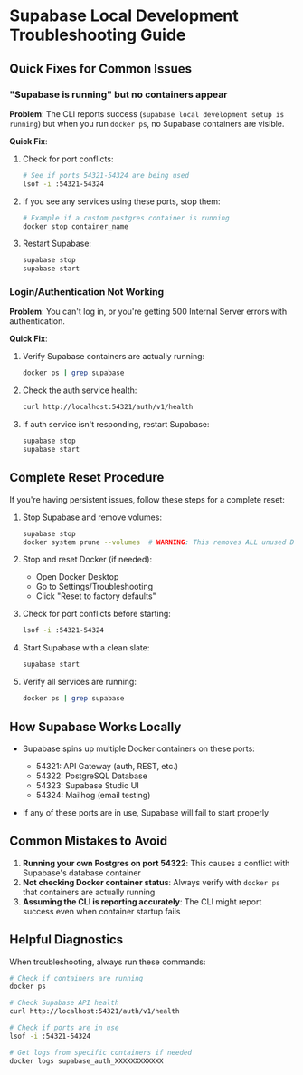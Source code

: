 # Supabase Local Development Troubleshooting Guide

## Quick Fixes for Common Issues

### "Supabase is running" but no containers appear

**Problem**: The CLI reports success (`supabase local development setup is running`) but when you run `docker ps`, no Supabase containers are visible.

**Quick Fix**:
1. Check for port conflicts:
   ```bash
   # See if ports 54321-54324 are being used
   lsof -i :54321-54324
   ```
2. If you see any services using these ports, stop them:
   ```bash
   # Example if a custom postgres container is running
   docker stop container_name
   ```
3. Restart Supabase:
   ```bash
   supabase stop
   supabase start
   ```

### Login/Authentication Not Working

**Problem**: You can't log in, or you're getting 500 Internal Server errors with authentication.

**Quick Fix**:
1. Verify Supabase containers are actually running:
   ```bash
   docker ps | grep supabase
   ```
2. Check the auth service health:
   ```bash
   curl http://localhost:54321/auth/v1/health
   ```
3. If auth service isn't responding, restart Supabase:
   ```bash
   supabase stop
   supabase start
   ```

## Complete Reset Procedure

If you're having persistent issues, follow these steps for a complete reset:

1. Stop Supabase and remove volumes:
   ```bash
   supabase stop
   docker system prune --volumes  # WARNING: This removes ALL unused Docker volumes
   ```

2. Stop and reset Docker (if needed):
   - Open Docker Desktop
   - Go to Settings/Troubleshooting
   - Click "Reset to factory defaults"

3. Check for port conflicts before starting:
   ```bash
   lsof -i :54321-54324
   ```

4. Start Supabase with a clean slate:
   ```bash
   supabase start
   ```

5. Verify all services are running:
   ```bash
   docker ps | grep supabase
   ```

## How Supabase Works Locally

- Supabase spins up multiple Docker containers on these ports:
  - 54321: API Gateway (auth, REST, etc.)
  - 54322: PostgreSQL Database
  - 54323: Supabase Studio UI
  - 54324: Mailhog (email testing)

- If any of these ports are in use, Supabase will fail to start properly

## Common Mistakes to Avoid

1. **Running your own Postgres on port 54322**: This causes a conflict with Supabase's database container
2. **Not checking Docker container status**: Always verify with `docker ps` that containers are actually running
3. **Assuming the CLI is reporting accurately**: The CLI might report success even when container startup fails

## Helpful Diagnostics

When troubleshooting, always run these commands:

```bash
# Check if containers are running
docker ps

# Check Supabase API health
curl http://localhost:54321/auth/v1/health

# Check if ports are in use
lsof -i :54321-54324

# Get logs from specific containers if needed
docker logs supabase_auth_XXXXXXXXXXXX
```
